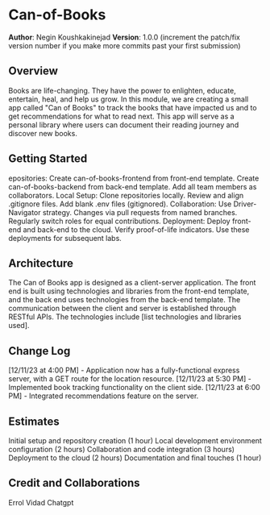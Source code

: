 
# Can-of-Books

**Author**: Negin Koushkakinejad
**Version**: 1.0.0 (increment the patch/fix version number if you make more commits past your first submission)

## Overview

Books are life-changing. They have the power to enlighten, educate, entertain, heal, and help us grow. In this module, we are creating a small app called "Can of Books" to track the books that have impacted us and to get recommendations for what to read next. This app will serve as a personal library where users can document their reading journey and discover new books.

## Getting Started
epositories:
Create can-of-books-frontend from front-end template.
Create can-of-books-backend from back-end template.
Add all team members as collaborators.
Local Setup:
Clone repositories locally.
Review and align .gitignore files.
Add blank .env files (gitignored).
Collaboration:
Use Driver-Navigator strategy.
Changes via pull requests from named branches.
Regularly switch roles for equal contributions.
Deployment:
Deploy front-end and back-end to the cloud.
Verify proof-of-life indicators.
Use these deployments for subsequent labs.

## Architecture

The Can of Books app is designed as a client-server application. The front end is built using technologies and libraries from the front-end template, and the back end uses technologies from the back-end template. The communication between the client and server is established through RESTful APIs. The technologies include [list technologies and libraries used].


## Change Log

[12/11/23 at 4:00 PM] - Application now has a fully-functional express server, with a GET route for the location resource.
[12/11/23 at 5:30 PM] - Implemented book tracking functionality on the client side.
[12/11/23 at 6:00 PM] - Integrated recommendations feature on the server.
## Estimates

Initial setup and repository creation (1 hour)
Local development environment configuration (2 hours)
Collaboration and code integration (3 hours)
Deployment to the cloud (2 hours)
Documentation and final touches (1 hour)

## Credit and Collaborations

Errol Vidad
 Chatgpt